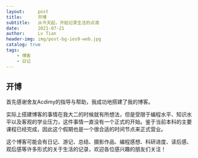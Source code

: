```yaml
---
layout:     post
title:      开博
subtitle:   从今天起，开始记录生活的点滴
date:       2021-07-21
author:     Lv Tian
header-img: img/post-bg-ios9-web.jpg
catalog: true
tags:
    - 博客
    - 日记
--- 
```


## 开博

首先感谢舍友Acdimy的指导与帮助，我成功地搭建了我的博客。

实际上搭建博客的事情在我大二的时候就有所想法，但是受限于编程水平、知识水平以及客观的学业压力，这件事情一直没有一个正式的开始。鉴于当前本科的主要课程已经完成，因此这个假期也是一个很合适的时间节点来正式营业。

这个博客可能会有日记、游记、总结、摄影作品、编程感想、科研进度、读后感、观后感等许多形式的关于生活的记录，欢迎各位感兴趣的朋友们关注！
